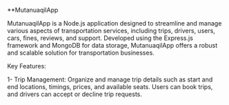 **MutanuaqilApp


MutanuaqilApp is a Node.js application designed to streamline and manage various aspects of transportation services, including trips, drivers, users, cars, fines, reviews, and support. Developed using the Express.js framework and MongoDB for data storage, MutanuaqilApp offers a robust and scalable solution for transportation businesses.


Key Features:

1- Trip Management: Organize and manage trip details such as start and end locations, timings, prices, and available seats. Users can book trips, and drivers can accept or decline trip requests.
